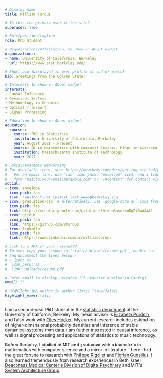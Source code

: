 ```yaml
---
# Display name
title: William Torous

# Is this the primary user of the site?
superuser: true

# Role/position/tagline
role: PhD Student

# Organizations/Affiliations to show in About widget
organizations:
- name: University of California, Berkeley
  url: https://www.stat.berkeley.edu/

# Short bio (displayed in user profile at end of posts)
bio: Greetings from the Golden State!

# Interests to show in About widget
interests:
- Causal Inference
- Dynamical Systems
- Methodology in Genomics
- Optimal Transport
- Signal Processing

# Education to show in About widget
education:
  courses:
  - course: PhD in Statistics
    institution: University of California, Berkeley
    year: August 2021 - Present
  - course: SB in Mathematics with Computer Science, Minor in Literature
    institution: Massachusetts Institute of Technology
    year: 2021

# Social/Academic Networking
# For available icons, see: https://wowchemy.com/docs/getting-started/page-builder/#icons
#   For an email link, use "fas" icon pack, "envelope" icon, and a link in the
#   form "mailto:your-email@example.com" or "/#contact" for contact widget.
social:
- icon: envelope
  icon_pack: fas
  link: 'mailto:first_initial+last_name@berkeley.edu'
- icon: graduation-cap  # Alternatively, use `google-scholar` icon from `ai` icon pack
  icon_pack: fas
  link: https://scholar.google.com/citations?hl=en&user=oNpZiBwAAAAJ
- icon: github
  icon_pack: fab
  link: https://github.com/wtorous
- icon: linkedin
  icon_pack: fab
  link: https://www.linkedin.com/in/williamtorous

# Link to a PDF of your resume/CV.
# To use: copy your resume to `static/uploads/resume.pdf`, enable `ai` icons in `params.toml`, 
# and uncomment the lines below.
# - icon: cv
#  icon_pack: ai
#  link: uploads/resume.pdf

# Enter email to display Gravatar (if Gravatar enabled in Config)
email: ""

# Highlight the author in author lists? (true/false)
highlight_name: false
---
```


I am a second-year PhD student in the [statistics department](https://statistics.berkeley.edu/) at the University of California, Berkeley. My thesis advisor is [Elizabeth Purdom](https://www.stat.berkeley.edu/~epurdom/), and I also work with [Giles Hooker](https://www.gileshooker.com/). My current research includes estimation of higher-dimensional probability densities and inference of stable dynamical systems from data. I am further interested in causal inference, as well as signal processing and applications of statistics to music technology.

Before Berkeley, I studied at MIT and graduated with a bachelor's in mathematics with computer science and a minor in literature. There I had the great fortune to research with [Philippe Rigollet](http://www-math.mit.edu/~rigollet/) and [Florian Gunsilius](https://www.floriangunsilius.com/). I also learned tremendously from research experiences in [Beth Israel Deaconess Medical Center's Division of Digital Psychitary](https://www.digitalpsych.org/) and MIT's [System Architecture Group](http://systemarchitect.mit.edu/).   
